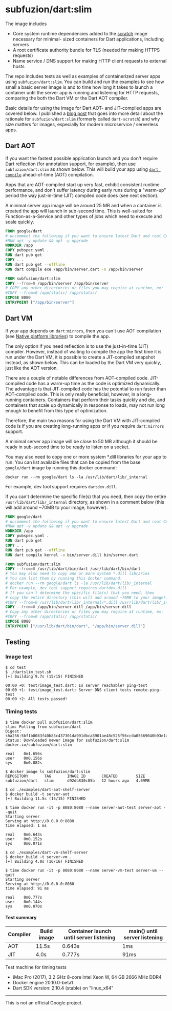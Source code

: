# subfuzion/dart:slim

The image includes
* Core system runtime dependencies added to the
  [scratch](https://hub.docker.com/_/scratch) image necessary for minimal-
  sized containers for Dart applications, including servers
* A root certificate authority bundle for TLS (needed for making HTTPS requests)
* Name service / DNS support for making HTTP client requests to external hosts

The repo includes tests as well as examples of containerized server apps using
`subfuzion/dart:slim`. You can build and run the examples to see how small a
basic server image is and to time how long it takes to launch a container
until the server app is running and listening for HTTP requests, comparing
the both the Dart VM or the Dart AOT compiler.

Basic details for using the image for Dart AOT- and JIT-compiled apps are
covered below. I published a
[blog post](https://medium.com/google-cloud/build-slim-docker-images-for-dart-apps-ee98ea1d1cf7)
that goes into more detail about the rationale for `subfuzion/dart:slim`
(formerly called `dart-scratch`) and why size matters for images, especially
for modern microservice / serverless apps.

## Dart AOT

If you want the fastest possible application launch and you don't require
Dart reflection (for annotation support, for example), then use
`subfuzion/dart:slim` as shown below. This will build your app using
[`dart compile`](https://dart.dev/tools/dart-tool) ahead-of-time (AOT)
compilation.

Apps that are AOT-compiled start up very fast, exhibit consistent runtime
performance, and don't suffer latency during early runs during a "warm-up"
period the way just-in-time (JIT) compiled code does (see next section).

A minimal server app image will be around 25 MB and when a container is
created the app will launch in sub-second time. This is well-suited for
Function-as-a-Service and other types of jobs which need to execute and
scale quickly. 

```dockerfile
FROM google/dart
# uncomment the following if you want to ensure latest Dart and root CA bundle
#RUN apt -y update && apt -y upgrade
WORKDIR /app
COPY pubspec.yaml .
RUN dart pub get
COPY . .
RUN dart pub get --offline
RUN dart compile exe /app/bin/server.dart -o /app/bin/server

FROM subfuzion/dart:slim
COPY --from=0 /app/bin/server /app/bin/server
# COPY any other directories or files you may require at runtime, ex:
#COPY --from=0 /app/static/ /app/static/
EXPOSE 8080
ENTRYPOINT ["/app/bin/server"]
```

## Dart VM

If your app depends on `dart:mirrors`, then you can't use AOT compilation (see
[Native platform libraries](https://dart.dev/guides/libraries#native-platform-libraries))
to compile the app.

The only option if you need reflection is to use the just-in-time (JIT)
compiler. However, instead of waiting to compile the app the first time it
is run under the Dart VM, it is possible to create a JIT-compiled snapshot
instead, as shown below. This can be loaded by the Dart VM very quickly, just
like the AOT version.

There are a couple of notable differences from AOT-compiled code. JIT-compiled 
code has a warm-up time as the code is optimized dynamically. The advantage is
that JIT-compiled code has the potential to run faster than AOT-compiled
code. This is only really beneficial, however, in a long-running containers.
Containers that perform their tasks quickly and die, and containers that
scale up dynamically in response to loads, may not run long enough to 
benefit from this type of optimization.

Therefore, the main two reasons for using the Dart VM with JIT-compiled
code is if you are creating long-running apps or if you require `dart:mirrors`
support.

A minimal server app image will be close to 50 MB although it should be 
ready in sub-second time to be ready to listen on a socket. 

You may also need to copy one or more system *.dill libraries for your app
to run. You can list available files that can be copied from the base
`google/dart` image by running this docker command:

```shell
docker run --rm google/dart ls -la /usr/lib/dart/lib/_internal
```

For example, dev tool support requires `dartdev.dill`.

If you can't determine the specific file(s) that you need, then copy the entire 
`/usr/lib/dart/lib/_internal` directory, as shown in a comment below (this will
add around ~70MB to your image, however).

```dockerfile
FROM google/dart
# uncomment the following if you want to ensure latest Dart and root CA bundle
#RUN apt -y update && apt -y upgrade
WORKDIR /app
COPY pubspec.yaml .
RUN dart pub get
COPY . .
RUN dart pub get --offline
RUN dart compile kernel -o bin/server.dill bin/server.dart

FROM subfuzion/dart:slim
COPY --from=0 /usr/lib/dart/bin/dart /usr/lib/dart/bin/dart
# You may also need to copy one or more system *.dill libraries
# You can list them by running this docker command:
# docker run --rm google/dart ls -la /usr/lib/dart/lib/_internal
# For example, dev tool support requires dartdev.dill
# If you can't determine the specific file(s) that you need, then
# copy the entire directory (this will add around ~70MB to your image!)
#COPY --from=0 /usr/lib/dart/lib/_internal/*.dill /usr/lib/dart/lib/_internal/
COPY --from=0 /app/bin/server.dill /app/bin/server.dill
# Copy any other directories or files you may require at runtime, ex:
#COPY --from=0 /app/static/ /app/static/
EXPOSE 8080
ENTRYPOINT ["/usr/lib/dart/bin/dart", "/app/bin/server.dill"]
```

## Testing

### Image test

```shell
$ cd test
$ ./dartslim_test.sh
[+] Building 9.7s (15/15) FINISHED

00:00 +0: test/image_test.dart: Is server reachable? ping-test
00:00 +1: test/image_test.dart: Server DNS client tests remote-ping-test
00:00 +2: All tests passed!
```

### Timing tests

```shell
$ time docker pull subfuzion/dart:slim
slim: Pulling from subfuzion/dart
Digest: sha256:5bf1b8083f40b83c437301da991dbca8901ae48c525f56ccda05669040b93e1a
Status: Downloaded newer image for subfuzion/dart:slim
docker.io/subfuzion/dart:slim

real    0m1.656s
user    0m0.156s
sys     0m0.082s

$ docker image ls subfuzion/dart:slim
REPOSITORY       TAG       IMAGE ID       CREATED        SIZE
subfuzion/dart   slim      d92db830c85b   12 hours ago   4.09MB
```

```shell
$ cd ./examples/dart-aot-shelf-server
$ docker build -t server-aot .
[+] Building 11.5s (15/15) FINISHED

$ time docker run -it -p 8080:8080 --name server-aot-test server-aot --quit
Starting server
Serving at http://0.0.0.0:8080
time elapsed: 1 ms

real    0m0.643s
user    0m0.152s
sys     0m0.071s
```

```shell
$ cd ./examples/dart-vm-shelf-server
$ docker build -t server-vm .
[+] Building 4.0s (16/16) FINISHED

$ time docker run -it -p 8080:8080 --name server-vm-test server-vm --quit
Starting server
Serving at http://0.0.0.0:8080
time elapsed: 91 ms

real    0m0.777s
user    0m0.144s
sys     0m0.070s
```

#### Test summary

| Compiler | Build image | Container launch until server listening | main() until server listening |
|----------|-------------|-----------------------------------------|-------------------------------|
| AOT      | 11.5s       | 0.643s                                  | 1ms                           |
| JIT      | 4.0s        | 0.777s                                  | 91ms                          |

Test machine for timing tests

* iMac Pro (2017), 3.2 GHz 8-core Intel Xeon W, 64 GB 2666 MHz DDR4
* Docker engine 20.10.0-beta1
* Dart SDK version: 2.10.4 (stable) on "linux_x64"


---
This is not an official Google project.
